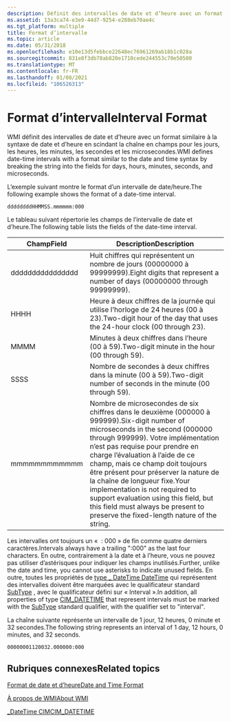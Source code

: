 ```yaml
---
description: Définit des intervalles de date et d’heure avec un format similaire à la syntaxe de date et d’heure en scindant la chaîne en champs pour les jours, les heures, les minutes, les secondes et les microsecondes.
ms.assetid: 13a3ca74-e3e9-44d7-9254-e288eb70ae4c
ms.tgt_platform: multiple
title: Format d’intervalle
ms.topic: article
ms.date: 05/31/2018
ms.openlocfilehash: e10e13d5febbce22648ec76961269ab18b1c028a
ms.sourcegitcommit: 831e8f3db78ab820e1710cede244553c70e50500
ms.translationtype: MT
ms.contentlocale: fr-FR
ms.lasthandoff: 01/08/2021
ms.locfileid: "106526313"
---
```

# <a name="interval-format"></a><span data-ttu-id="85fda-103">Format d’intervalle</span><span class="sxs-lookup"><span data-stu-id="85fda-103">Interval Format</span></span>

<span data-ttu-id="85fda-104">WMI définit des intervalles de date et d’heure avec un format similaire à la syntaxe de date et d’heure en scindant la chaîne en champs pour les jours, les heures, les minutes, les secondes et les microsecondes.</span><span class="sxs-lookup"><span data-stu-id="85fda-104">WMI defines date-time intervals with a format similar to the date and time syntax by breaking the string into the fields for days, hours, minutes, seconds, and microseconds.</span></span>

<span data-ttu-id="85fda-105">L’exemple suivant montre le format d’un intervalle de date/heure.</span><span class="sxs-lookup"><span data-stu-id="85fda-105">The following example shows the format of a date-time interval.</span></span>

``` syntax
ddddddddHHMMSS.mmmmmm:000
```

<span data-ttu-id="85fda-106">Le tableau suivant répertorie les champs de l’intervalle de date et d’heure.</span><span class="sxs-lookup"><span data-stu-id="85fda-106">The following table lists the fields of the date-time interval.</span></span>



| <span data-ttu-id="85fda-107">Champ</span><span class="sxs-lookup"><span data-stu-id="85fda-107">Field</span></span>    | <span data-ttu-id="85fda-108">Description</span><span class="sxs-lookup"><span data-stu-id="85fda-108">Description</span></span>                                                                                                                                                                                                                                  |
|----------|----------------------------------------------------------------------------------------------------------------------------------------------------------------------------------------------------------------------------------------------|
| <span data-ttu-id="85fda-109">dddddddd</span><span class="sxs-lookup"><span data-stu-id="85fda-109">dddddddd</span></span> | <span data-ttu-id="85fda-110">Huit chiffres qui représentent un nombre de jours (00000000 à 99999999).</span><span class="sxs-lookup"><span data-stu-id="85fda-110">Eight digits that represent a number of days (00000000 through 99999999).</span></span>                                                                                                                                                                    |
| <span data-ttu-id="85fda-111">HH</span><span class="sxs-lookup"><span data-stu-id="85fda-111">HH</span></span>       | <span data-ttu-id="85fda-112">Heure à deux chiffres de la journée qui utilise l’horloge de 24 heures (00 à 23).</span><span class="sxs-lookup"><span data-stu-id="85fda-112">Two-digit hour of the day that uses the 24-hour clock (00 through 23).</span></span>                                                                                                                                                                       |
| <span data-ttu-id="85fda-113">MM</span><span class="sxs-lookup"><span data-stu-id="85fda-113">MM</span></span>       | <span data-ttu-id="85fda-114">Minutes à deux chiffres dans l’heure (00 à 59).</span><span class="sxs-lookup"><span data-stu-id="85fda-114">Two-digit minute in the hour (00 through 59).</span></span>                                                                                                                                                                                                |
| <span data-ttu-id="85fda-115">SS</span><span class="sxs-lookup"><span data-stu-id="85fda-115">SS</span></span>       | <span data-ttu-id="85fda-116">Nombre de secondes à deux chiffres dans la minute (00 à 59).</span><span class="sxs-lookup"><span data-stu-id="85fda-116">Two-digit number of seconds in the minute (00 through 59).</span></span>                                                                                                                                                                                   |
| <span data-ttu-id="85fda-117">mmmmmm</span><span class="sxs-lookup"><span data-stu-id="85fda-117">mmmmmm</span></span>   | <span data-ttu-id="85fda-118">Nombre de microsecondes de six chiffres dans le deuxième (000000 à 999999).</span><span class="sxs-lookup"><span data-stu-id="85fda-118">Six-digit number of microseconds in the second (000000 through 999999).</span></span> <span data-ttu-id="85fda-119">Votre implémentation n’est pas requise pour prendre en charge l’évaluation à l’aide de ce champ, mais ce champ doit toujours être présent pour préserver la nature de la chaîne de longueur fixe.</span><span class="sxs-lookup"><span data-stu-id="85fda-119">Your implementation is not required to support evaluation using this field, but this field must always be present to preserve the fixed-length nature of the string.</span></span> |



 

<span data-ttu-id="85fda-120">Les intervalles ont toujours un «  : 000 » de fin comme quatre derniers caractères.</span><span class="sxs-lookup"><span data-stu-id="85fda-120">Intervals always have a trailing ":000" as the last four characters.</span></span> <span data-ttu-id="85fda-121">En outre, contrairement à la date et à l’heure, vous ne pouvez pas utiliser d’astérisques pour indiquer les champs inutilisés.</span><span class="sxs-lookup"><span data-stu-id="85fda-121">Further, unlike the date and time, you cannot use asterisks to indicate unused fields.</span></span> <span data-ttu-id="85fda-122">En outre, toutes les propriétés de [type \_ DateTime DateTime](cim-datetime.md) qui représentent des intervalles doivent être marquées avec le qualificateur standard [SubType](standard-wmi-qualifiers.md) , avec le qualificateur défini sur « Interval ».</span><span class="sxs-lookup"><span data-stu-id="85fda-122">In addition, all properties of type [CIM\_DATETIME](cim-datetime.md) that represent intervals must be marked with the [SubType](standard-wmi-qualifiers.md) standard qualifier, with the qualifier set to "interval".</span></span>

<span data-ttu-id="85fda-123">La chaîne suivante représente un intervalle de 1 jour, 12 heures, 0 minute et 32 secondes.</span><span class="sxs-lookup"><span data-stu-id="85fda-123">The following string represents an interval of 1 day, 12 hours, 0 minutes, and 32 seconds.</span></span>

``` syntax
00000001120032.000000:000
```

## <a name="related-topics"></a><span data-ttu-id="85fda-124">Rubriques connexes</span><span class="sxs-lookup"><span data-stu-id="85fda-124">Related topics</span></span>

<dl> <dt>

[<span data-ttu-id="85fda-125">Format de date et d’heure</span><span class="sxs-lookup"><span data-stu-id="85fda-125">Date and Time Format</span></span>](date-and-time-format.md)
</dt> <dt>

[<span data-ttu-id="85fda-126">À propos de WMI</span><span class="sxs-lookup"><span data-stu-id="85fda-126">About WMI</span></span>](about-wmi.md)
</dt> <dt>

[<span data-ttu-id="85fda-127">\_DateTime CIM</span><span class="sxs-lookup"><span data-stu-id="85fda-127">CIM\_DATETIME</span></span>](cim-datetime.md)
</dt> </dl>

 

 



